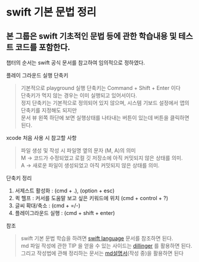 # swift 기본 문법 정리
## 본 그룹은 swift 기초적인 문법 등에 관한 학습내용 및 테스트 코드를 포함한다.

챕터의 순서는 swift 공식 문서를 참고하여 임의적으로 정하였다.

플레이 그라운드 실행 단축키
> 기본적으로 playground 실행 단축키는 Command + Shift + Enter 이다   
> 단축키가 먹지 않는 경우는 이미 실행되고 있어서이다.   
> 정지 단축키는 기본적으로 정의되어 있지 않으며, 시스템 기보드 설정에서 앱의 단축키를 지정해도 되지만   
> 문서 뷰 왼쪽 하단에 보면 실행상태를 나타내는 버튼이 있는데 버튼을 클릭하면 된다.   


xcode 처음 사용 시 참고할 사항
> 파일 생성 및 작성 시 파일명 옆의 문자 (M, A)의 의미   
> M -> 코드가 수정되었고 로컬 깃 저장소에 아직 커밋되지 않은 상태를 의미.   
> A -> 새로운 파일이 생성되었고 아직 커밋되지 않은 상태를 의미.   

단축키 정리
1. 서제스트 활성화 : (cmd + .), (option + esc)
2. 퀵 헬프 : 커서를 도움말 보고 싶은 키워드에 위치 (cmd + control + ?)
3. 글씨 확대/축소 : (cmd + =/-)
4. 플레이그라운드 실행 : (cmd + shift + enter)


참조
> swift 기본 문법 학습을 하려면 [swift language] 문서를 참조하면 된다.   
> md 파일 작성에 관한 TIP 을 얻을 수 있는 사이드는 [dillinger] 를 활용하면 된다.   
> 그리고 작성법에 관해 정리하는 문서는 [md설명서](작성 중)을 활용하면 된다   


[dillinger]: <https://dillinger.io>
[md설명서]: <https://github.com/Flapper-Kor/TEST/blob/main/Use%20Of%20Md.md?plain=1>
[Swift language]: <https://docs.swift.org/swift-book/documentation/the-swift-programming-language/>
